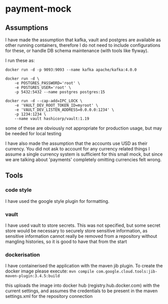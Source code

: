 # payment-mock

## Assumptions
I have made the assumption that kafka, vault and postgres are available as other running containers,
therefore I do not need to include configurations for these, or handle DB schema maintenance (with tools like flyway).

I run these as:
```
docker run -d -p 9093:9093 --name kafka apache/kafka:4.0.0
```
```
docker run -d \
    -e POSTGRES_PASSWORD='root' \ 
    -e POSTGRES_USER='root' \
    -p 5432:5432 --name postgres postgres:15
```
```
docker run -d --cap-add=IPC_LOCK \
    -e 'VAULT_DEV_ROOT_TOKEN_ID=myroot' \
    -e 'VAULT_DEV_LISTEN_ADDRESS=0.0.0.0:1234' \
    -p 1234:1234 \
    --name vault hashicorp/vault:1.19
```
some of these are obviously not appropriate for production usage, but may be needed for local testing

I have also made the assumption that the accounts use USD as their currency. 
You did not ask to account for any currency related things I assume a single currency system is sufficient for 
this small mock, but since we are talking about 'payments' completely omitting currencies felt wrong. 

## Tools
### code style
I have used the google style plugin for formatting.

### vault
I have used vault to store secrets. This was not specified, but some secret store would be necessary 
to securely store sensitive information, as sensitive information cannot really be removed from a 
repository without mangling histories, so it is good to have that from the start

### dockerisation
I have containerised the application with the maven jib plugin. To create the docker image please execute:
```mvn compile com.google.cloud.tools:jib-maven-plugin:3.4.5:build```

this uploads the image into docker hub (registry.hub.docker.com) with the current settings, and assumes the credentials 
to be present in the maven settings.xml for the repository connection